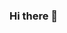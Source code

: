### Hi there 👋

<!--
**marcosduartecnpi/marcosduartecnpi** is a ✨ _special_ ✨ repository because its `README.md` (this file) appears on your GitHub profile.



Here are some ideas to get you started:

- 🔭 Hoje trabalho com Fullstack em aplicativos do mercado financeiro principalmente ...
- 🌱 I’m currently learning Pyhton, Node.JS, ...
- 👯 I’m looking to collaborate on ...
- 🤔 I’m looking for help with ...
- 💬 Ask me about www.descomplicainvestimento.com.br
- 📫 How to reach me: marcos@descomplicainvestimento.com.br
- 😄 Pronouns: Ele/Dele
- ⚡ Fun fact: ...
-->
